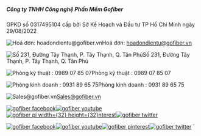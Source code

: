 ##### Công ty TNHH Công nghệ Phần Mềm Gofiber

GPKD số 0317495104 cấp bởi Sở Kế Hoạch và Đầu tư TP Hồ Chí Minh ngày 29/08/2022

![Hoá đơn: hoadondientu@gofiber.vn](/images/icons/invoice.svg)Hoá đơn: hoadondientu@gofiber.vn

![Số 231, Đường Tây Thạnh, P. Tây Thạnh, Q. Tân Phú](https://gofiber.b-cdn.net/webp/taitro/AnyConv.com__Locations.webp&w=48&q=75)Số 231, Đường Tây Thạnh, P. Tây Thạnh, Q. Tân Phú

![Phòng kỹ thuật : 0989 07 85 07](https://gofiber.b-cdn.net/webp/taitro/AnyConv.com__Phones.webp&w=48&q=75)Phòng kỹ thuật : 0989 07 85 07

![Phòng kinh doanh : 0931 89 65 75](https://gofiber.b-cdn.net/webp/taitro/AnyConv.com__Phones.webp&w=48&q=75)Phòng kinh doanh : 0931 89 65 75

![Sales@gofiber.vn](https://gofiber.b-cdn.net/webp/taitro/AnyConv.com__Messages.webp&w=48&q=75)Sales@gofiber.vn


[![gofiber facebook](https://gofiber.b-cdn.net/webp/taitro/AnyConv.com__Facebook.webp&w=64&q=75)](https://www.facebook.com/gofibervn1)[![gofiber youtube](https://gofiber.b-cdn.net/webp/taitro/AnyConv.com__Youtube.webp&w=64&q=75)](https://www.youtube.com/@gofibervn)[![gofiber pi width={32} height={32}nterest](https://gofiber.b-cdn.net/webp/taitro/AnyConv.com__Pinterest.webp&w=64&q=75)](https://www.pinterest.com/gofibervn/)[![gofiber twitter](https://gofiber.b-cdn.net/webp/taitro/AnyConv.com__Twitter.webp&w=64&q=75)](https://twitter.com/gofibervn)

[![gofiber facebook](https://gofiber.b-cdn.net/webp/taitro/AnyConv.com__Facebook.webp&w=64&q=75)](https://www.facebook.com/gofibervn1)[![gofiber youtube](https://gofiber.b-cdn.net/webp/taitro/AnyConv.com__Youtube.webp&w=64&q=75)](https://www.youtube.com/@gofibervn)[![gofiber pinterest](https://gofiber.b-cdn.net/webp/taitro/AnyConv.com__Pinterest.webp&w=64&q=75)](https://www.pinterest.com/gofibervn/)[![gofiber twitter](https://gofiber.b-cdn.net/webp/taitro/AnyConv.com__Twitter.webp&w=64&q=75)](https://twitter.com/gofibervn)
`
